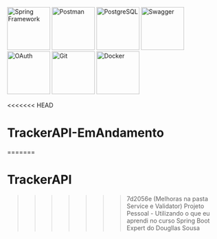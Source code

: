 <div>
  <img src="https://cdn.jsdelivr.net/gh/devicons/devicon@latest/icons/spring/spring-original.svg" width="100" title="Spring Framework" />
  <img src="https://cdn.jsdelivr.net/gh/devicons/devicon@latest/icons/postman/postman-original.svg" width="100" title="Postman" />
  <img src="https://cdn.jsdelivr.net/gh/devicons/devicon@latest/icons/postgresql/postgresql-original.svg" width="100" title="PostgreSQL" />
  <img src="https://cdn.jsdelivr.net/gh/devicons/devicon@latest/icons/swagger/swagger-original.svg" width="100" title="Swagger" />
  <img src="https://cdn.jsdelivr.net/gh/devicons/devicon@latest/icons/oauth/oauth-original.svg" width="100" title="OAuth" />
  <img src="https://cdn.jsdelivr.net/gh/devicons/devicon@latest/icons/git/git-original.svg" width="100" title="Git" />
  <img src="https://cdn.jsdelivr.net/gh/devicons/devicon@latest/icons/docker/docker-original.svg" width="100" title="Docker" />
</div>

<<<<<<< HEAD
# TrackerAPI-EmAndamento
=======
# TrackerAPI
>>>>>>> 7d2056e (Melhoras na pasta Service e Validator)
Projeto Pessoal - Utilizando o que eu aprendi no curso Spring Boot Expert do Dougllas Sousa
